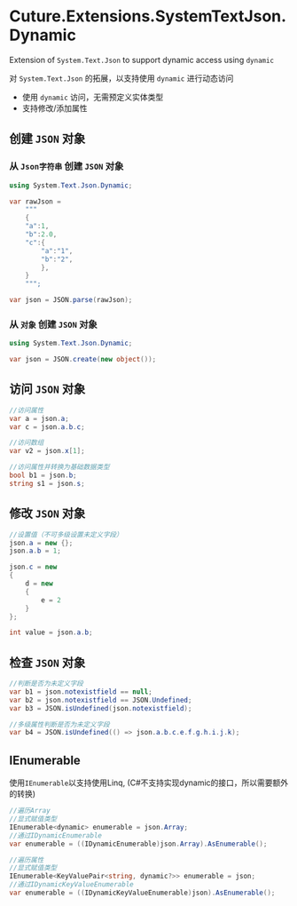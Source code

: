 ﻿# Cuture.Extensions.SystemTextJson.Dynamic

Extension of `System.Text.Json` to support dynamic access using `dynamic`

对 `System.Text.Json` 的拓展，以支持使用 `dynamic` 进行动态访问

 - 使用 `dynamic` 访问，无需预定义实体类型
 - 支持修改/添加属性

## 创建 `JSON` 对象

### 从 `Json字符串` 创建 `JSON` 对象
```C#
using System.Text.Json.Dynamic;

var rawJson = 
    """
    {
    "a":1,
    "b":2.0,
    "c":{
        "a":"1",
        "b":"2",
        },
    }
    """;

var json = JSON.parse(rawJson);
```

### 从 `对象` 创建 `JSON` 对象
```C#
using System.Text.Json.Dynamic;

var json = JSON.create(new object());
```

## 访问 `JSON` 对象

```C#
//访问属性
var a = json.a;
var c = json.a.b.c;

//访问数组
var v2 = json.x[1];

//访问属性并转换为基础数据类型
bool b1 = json.b;
string s1 = json.s;
```

## 修改 `JSON` 对象

```C#
//设置值（不可多级设置未定义字段）
json.a = new {};
json.a.b = 1;

json.c = new
{
    d = new
    {
        e = 2
    }
};

int value = json.a.b;
```

## 检查 `JSON` 对象

```C#
//判断是否为未定义字段
var b1 = json.notexistfield == null;
var b2 = json.notexistfield == JSON.Undefined;
var b3 = JSON.isUndefined(json.notexistfield);

//多级属性判断是否为未定义字段
var b4 = JSON.isUndefined(() => json.a.b.c.e.f.g.h.i.j.k);
```

## IEnumerable

使用`IEnumerable`以支持使用Linq, (C#不支持实现dynamic的接口，所以需要额外的转换)

```C#
//遍历Array
//显式赋值类型
IEnumerable<dynamic> enumerable = json.Array;
//通过IDynamicEnumerable
var enumerable = ((IDynamicEnumerable)json.Array).AsEnumerable();

//遍历属性
//显式赋值类型
IEnumerable<KeyValuePair<string, dynamic?>> enumerable = json;
//通过IDynamicKeyValueEnumerable
var enumerable = ((IDynamicKeyValueEnumerable)json).AsEnumerable();
```